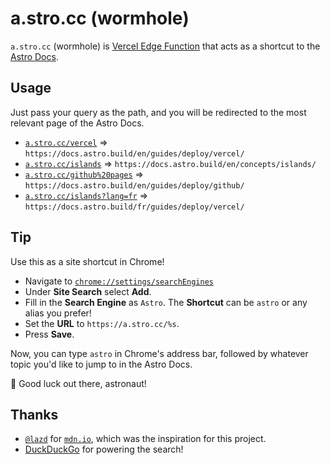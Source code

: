 # a.stro.cc (wormhole)

`a.stro.cc` (wormhole) is [Vercel Edge Function](https://vercel.com/docs/functions/edge-functions/quickstart) that acts as a shortcut to the [Astro Docs](https://docs.astro.build/en/getting-started/).

## Usage

Just pass your query as the path, and you will be redirected to the most relevant page of the Astro Docs.

- [`a.stro.cc/vercel`](https://a.stro.cc/vercel) => `https://docs.astro.build/en/guides/deploy/vercel/`
- [`a.stro.cc/islands`](https://a.stro.cc/islands) => `https://docs.astro.build/en/concepts/islands/`
- [`a.stro.cc/github%20pages`](https://a.stro.cc/github%20pages) => `https://docs.astro.build/en/guides/deploy/github/`
- [`a.stro.cc/islands?lang=fr`](a.stro.cc/islands&lang=fr) => `https://docs.astro.build/fr/guides/deploy/vercel/`

## Tip

Use this as a site shortcut in Chrome!

- Navigate to [`chrome://settings/searchEngines`](chrome://settings/searchEngines)
- Under **Site Search** select **Add**.
- Fill in the **Search Engine** as `Astro`. The **Shortcut** can be `astro` or any alias you prefer!
- Set the **URL** to `https://a.stro.cc/%s`.
- Press **Save**.

Now, you can type `astro` in Chrome's address bar, followed by whatever topic you'd like to jump to in the Astro Docs.

🫡 Good luck out there, astronaut!

## Thanks

- [`@lazd`](https://blog.lazd.net/) for [`mdn.io`](https://github.com/lazd/mdn.io), which was the inspiration for this project.
- [DuckDuckGo](https://duckduckgo.com/) for powering the search!
